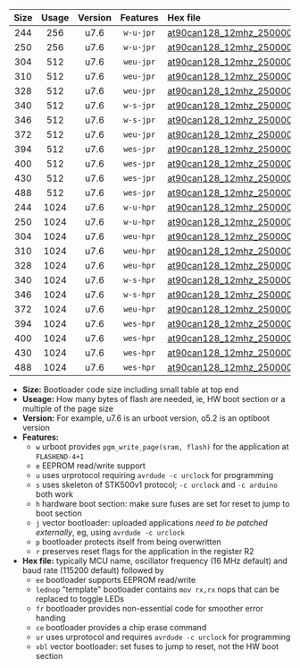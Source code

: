 |Size|Usage|Version|Features|Hex file|
|:-:|:-:|:-:|:-:|:--|
|244|256|u7.6|`w-u-jpr`|[at90can128_12mhz_250000bps_ur_vbl.hex](https://raw.githubusercontent.com/stefanrueger/urboot/main/bootloaders/at90can128/fcpu_12mhz/250000_bps/at90can128_12mhz_250000bps_ur_vbl.hex)|
|250|256|u7.6|`w-u-jpr`|[at90can128_12mhz_250000bps_lednop_ur_vbl.hex](https://raw.githubusercontent.com/stefanrueger/urboot/main/bootloaders/at90can128/fcpu_12mhz/250000_bps/at90can128_12mhz_250000bps_lednop_ur_vbl.hex)|
|304|512|u7.6|`weu-jpr`|[at90can128_12mhz_250000bps_ee_ur_vbl.hex](https://raw.githubusercontent.com/stefanrueger/urboot/main/bootloaders/at90can128/fcpu_12mhz/250000_bps/at90can128_12mhz_250000bps_ee_ur_vbl.hex)|
|310|512|u7.6|`weu-jpr`|[at90can128_12mhz_250000bps_ee_lednop_ur_vbl.hex](https://raw.githubusercontent.com/stefanrueger/urboot/main/bootloaders/at90can128/fcpu_12mhz/250000_bps/at90can128_12mhz_250000bps_ee_lednop_ur_vbl.hex)|
|328|512|u7.6|`weu-jpr`|[at90can128_12mhz_250000bps_ee_lednop_fr_ur_vbl.hex](https://raw.githubusercontent.com/stefanrueger/urboot/main/bootloaders/at90can128/fcpu_12mhz/250000_bps/at90can128_12mhz_250000bps_ee_lednop_fr_ur_vbl.hex)|
|340|512|u7.6|`w-s-jpr`|[at90can128_12mhz_250000bps_vbl.hex](https://raw.githubusercontent.com/stefanrueger/urboot/main/bootloaders/at90can128/fcpu_12mhz/250000_bps/at90can128_12mhz_250000bps_vbl.hex)|
|346|512|u7.6|`w-s-jpr`|[at90can128_12mhz_250000bps_lednop_vbl.hex](https://raw.githubusercontent.com/stefanrueger/urboot/main/bootloaders/at90can128/fcpu_12mhz/250000_bps/at90can128_12mhz_250000bps_lednop_vbl.hex)|
|372|512|u7.6|`weu-jpr`|[at90can128_12mhz_250000bps_ee_lednop_fr_ce_ur_vbl.hex](https://raw.githubusercontent.com/stefanrueger/urboot/main/bootloaders/at90can128/fcpu_12mhz/250000_bps/at90can128_12mhz_250000bps_ee_lednop_fr_ce_ur_vbl.hex)|
|394|512|u7.6|`wes-jpr`|[at90can128_12mhz_250000bps_ee_vbl.hex](https://raw.githubusercontent.com/stefanrueger/urboot/main/bootloaders/at90can128/fcpu_12mhz/250000_bps/at90can128_12mhz_250000bps_ee_vbl.hex)|
|400|512|u7.6|`wes-jpr`|[at90can128_12mhz_250000bps_ee_lednop_vbl.hex](https://raw.githubusercontent.com/stefanrueger/urboot/main/bootloaders/at90can128/fcpu_12mhz/250000_bps/at90can128_12mhz_250000bps_ee_lednop_vbl.hex)|
|430|512|u7.6|`wes-jpr`|[at90can128_12mhz_250000bps_ee_lednop_fr_vbl.hex](https://raw.githubusercontent.com/stefanrueger/urboot/main/bootloaders/at90can128/fcpu_12mhz/250000_bps/at90can128_12mhz_250000bps_ee_lednop_fr_vbl.hex)|
|488|512|u7.6|`wes-jpr`|[at90can128_12mhz_250000bps_ee_lednop_fr_ce_vbl.hex](https://raw.githubusercontent.com/stefanrueger/urboot/main/bootloaders/at90can128/fcpu_12mhz/250000_bps/at90can128_12mhz_250000bps_ee_lednop_fr_ce_vbl.hex)|
|244|1024|u7.6|`w-u-hpr`|[at90can128_12mhz_250000bps_ur.hex](https://raw.githubusercontent.com/stefanrueger/urboot/main/bootloaders/at90can128/fcpu_12mhz/250000_bps/at90can128_12mhz_250000bps_ur.hex)|
|250|1024|u7.6|`w-u-hpr`|[at90can128_12mhz_250000bps_lednop_ur.hex](https://raw.githubusercontent.com/stefanrueger/urboot/main/bootloaders/at90can128/fcpu_12mhz/250000_bps/at90can128_12mhz_250000bps_lednop_ur.hex)|
|304|1024|u7.6|`weu-hpr`|[at90can128_12mhz_250000bps_ee_ur.hex](https://raw.githubusercontent.com/stefanrueger/urboot/main/bootloaders/at90can128/fcpu_12mhz/250000_bps/at90can128_12mhz_250000bps_ee_ur.hex)|
|310|1024|u7.6|`weu-hpr`|[at90can128_12mhz_250000bps_ee_lednop_ur.hex](https://raw.githubusercontent.com/stefanrueger/urboot/main/bootloaders/at90can128/fcpu_12mhz/250000_bps/at90can128_12mhz_250000bps_ee_lednop_ur.hex)|
|328|1024|u7.6|`weu-hpr`|[at90can128_12mhz_250000bps_ee_lednop_fr_ur.hex](https://raw.githubusercontent.com/stefanrueger/urboot/main/bootloaders/at90can128/fcpu_12mhz/250000_bps/at90can128_12mhz_250000bps_ee_lednop_fr_ur.hex)|
|340|1024|u7.6|`w-s-hpr`|[at90can128_12mhz_250000bps.hex](https://raw.githubusercontent.com/stefanrueger/urboot/main/bootloaders/at90can128/fcpu_12mhz/250000_bps/at90can128_12mhz_250000bps.hex)|
|346|1024|u7.6|`w-s-hpr`|[at90can128_12mhz_250000bps_lednop.hex](https://raw.githubusercontent.com/stefanrueger/urboot/main/bootloaders/at90can128/fcpu_12mhz/250000_bps/at90can128_12mhz_250000bps_lednop.hex)|
|372|1024|u7.6|`weu-hpr`|[at90can128_12mhz_250000bps_ee_lednop_fr_ce_ur.hex](https://raw.githubusercontent.com/stefanrueger/urboot/main/bootloaders/at90can128/fcpu_12mhz/250000_bps/at90can128_12mhz_250000bps_ee_lednop_fr_ce_ur.hex)|
|394|1024|u7.6|`wes-hpr`|[at90can128_12mhz_250000bps_ee.hex](https://raw.githubusercontent.com/stefanrueger/urboot/main/bootloaders/at90can128/fcpu_12mhz/250000_bps/at90can128_12mhz_250000bps_ee.hex)|
|400|1024|u7.6|`wes-hpr`|[at90can128_12mhz_250000bps_ee_lednop.hex](https://raw.githubusercontent.com/stefanrueger/urboot/main/bootloaders/at90can128/fcpu_12mhz/250000_bps/at90can128_12mhz_250000bps_ee_lednop.hex)|
|430|1024|u7.6|`wes-hpr`|[at90can128_12mhz_250000bps_ee_lednop_fr.hex](https://raw.githubusercontent.com/stefanrueger/urboot/main/bootloaders/at90can128/fcpu_12mhz/250000_bps/at90can128_12mhz_250000bps_ee_lednop_fr.hex)|
|488|1024|u7.6|`wes-hpr`|[at90can128_12mhz_250000bps_ee_lednop_fr_ce.hex](https://raw.githubusercontent.com/stefanrueger/urboot/main/bootloaders/at90can128/fcpu_12mhz/250000_bps/at90can128_12mhz_250000bps_ee_lednop_fr_ce.hex)|

- **Size:** Bootloader code size including small table at top end
- **Useage:** How many bytes of flash are needed, ie, HW boot section or a multiple of the page size
- **Version:** For example, u7.6 is an urboot version, o5.2 is an optiboot version
- **Features:**
  + `w` urboot provides `pgm_write_page(sram, flash)` for the application at `FLASHEND-4+1`
  + `e` EEPROM read/write support
  + `u` uses urprotocol requiring `avrdude -c urclock` for programming
  + `s` uses skeleton of STK500v1 protocol; `-c urclock` and `-c arduino` both work
  + `h` hardware boot section: make sure fuses are set for reset to jump to boot section
  + `j` vector bootloader: uploaded applications *need to be patched externally*, eg, using `avrdude -c urclock`
  + `p` bootloader protects itself from being overwritten
  + `r` preserves reset flags for the application in the register R2
- **Hex file:** typically MCU name, oscillator frequency (16 MHz default) and baud rate (115200 default) followed by
  + `ee` bootloader supports EEPROM read/write
  + `lednop` "template" bootloader contains `mov rx,rx` nops that can be replaced to toggle LEDs
  + `fr` bootloader provides non-essential code for smoother error handing
  + `ce` bootloader provides a chip erase command
  + `ur` uses urprotocol and requires `avrdude -c urclock` for programming
  + `vbl` vector bootloader: set fuses to jump to reset, not the HW boot section
